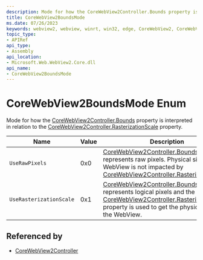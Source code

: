 ```yaml
---
description: Mode for how the CoreWebView2Controller.Bounds property is interpreted in relation to the CoreWebView2Controller.RasterizationScale property.
title: CoreWebView2BoundsMode
ms.date: 07/26/2023
keywords: webview2, webview, winrt, win32, edge, CoreWebView2, CoreWebView2Controller, browser control, edge html, CoreWebView2BoundsMode
topic_type:
- APIRef
api_type:
- Assembly
api_location:
- Microsoft.Web.WebView2.Core.dll
api_name:
- CoreWebView2BoundsMode
---
```


# CoreWebView2BoundsMode Enum

Mode for how the [CoreWebView2Controller.Bounds](corewebview2controller.md#bounds) property is interpreted in relation to the [CoreWebView2Controller.RasterizationScale](corewebview2controller.md#rasterizationscale) property.

| Name |  Value | Description |
|--|--|--|
|`UseRawPixels` | 0x0  |  [CoreWebView2Controller.Bounds](corewebview2controller.md#bounds) property represents raw pixels. Physical size of WebView is not impacted by [CoreWebView2Controller.RasterizationScale](corewebview2controller.md#rasterizationscale).|
|`UseRasterizationScale` | 0x1  |  [CoreWebView2Controller.Bounds](corewebview2controller.md#bounds) property represents logical pixels and the [CoreWebView2Controller.RasterizationScale](corewebview2controller.md#rasterizationscale) property is used to get the physical size of the WebView.|


## Referenced by

- [CoreWebView2Controller](corewebview2controller.md)
